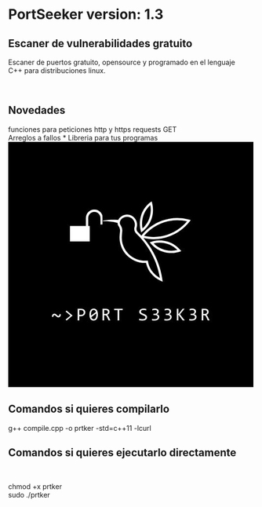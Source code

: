 <body>
	<h1>PortSeeker version: 1.3</h1>
	<h2>Escaner de vulnerabilidades gratuito</h2>
	<p>Escaner de puertos gratuito, opensource y programado en el lenguaje<br>
	C++ para distribuciones linux.</p><br>
	<h2>Novedades</h2>
	funciones para peticiones http y https requests GET<br>
	Arreglos a fallos
	* Libreria para tus programas
	<img src="./IMG_0385.jpeg" width=500 height=500><br>
	<h2>Comandos si quieres compilarlo</h2>
	<p>g++ compile.cpp -o prtker -std=c++11 -lcurl<br></p>
	<h2>Comandos si quieres ejecutarlo directamente</h2><br>
	<p>chmod +x prtker <br>sudo ./prtker</p>
</body>
</html>
